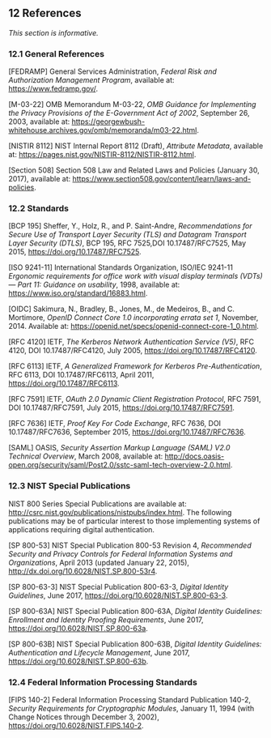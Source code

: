 <div class="breaker"></div>
<a name="references"></a>

## 12 References

*This section is informative.*

### 12.1 General References
<a name="FEDRAMP"></a>[FEDRAMP] General Services Administration, *Federal Risk and Authorization Management Program*, available at: <https://www.fedramp.gov/>.

<a name="M-03-22"></a>[M-03-22] OMB Memorandum M-03-22, *OMB Guidance for Implementing the Privacy Provisions of the E-Government Act of 2002*, September 26, 2003, available at: <https://georgewbush-whitehouse.archives.gov/omb/memoranda/m03-22.html>.

<a name="nistir8112"></a>[NISTIR 8112] NIST Internal Report 8112 (Draft), *Attribute Metadata*, available at: <https://pages.nist.gov/NISTIR-8112/NISTIR-8112.html>.

<a name="Section508"></a>[Section 508] Section 508 Law and Related Laws and Policies (January 30, 2017), available at: <https://www.section508.gov/content/learn/laws-and-policies>.

### 12.2 Standards
<a name="bcp195"></a>[BCP 195] Sheffer, Y., Holz, R., and P. Saint-Andre, *Recommendations for Secure Use of Transport Layer Security (TLS) and Datagram Transport Layer Security (DTLS)*, BCP 195, RFC 7525,DOI 10.17487/RFC7525, May 2015, <https://doi.org/10.17487/RFC7525>.

<a name="ISO9241"></a>[ISO 9241-11] International Standards Organization, ISO/IEC 9241-11 *Ergonomic requirements for office work with visual display terminals (VDTs) — Part 11: Guidance on usability*, 1998, available at: <https://www.iso.org/standard/16883.html>.

<a name="OIDC"></a>[OIDC] Sakimura, N., Bradley, B., Jones, M., de Medeiros, B., and C. Mortimore, *OpenID Connect Core 1.0 incorporating errata set 1*, November, 2014. Available at: <https://openid.net/specs/openid-connect-core-1_0.html>.

<a name="RFC4120"></a>[RFC 4120] IETF, *The Kerberos Network Authentication Service (V5)*, RFC 4120, DOI 10.17487/RFC4120, July 2005, <https://doi.org/10.17487/RFC4120>.

<a name="RFC6113"></a>[RFC 6113] IETF, *A Generalized Framework for Kerberos Pre-Authentication*, RFC 6113, DOI 10.17487/RFC6113, April 2011, <https://doi.org/10.17487/RFC6113>.

<a name="RFC7591"></a>[RFC 7591] IETF, *OAuth 2.0 Dynamic Client Registration Protocol*, RFC 7591, DOI 10.17487/RFC7591, July 2015, <https://doi.org/10.17487/RFC7591>.

<a name="RFC7636"></a>[RFC 7636] IETF, *Proof Key For Code Exchange*, RFC 7636, DOI 10.17487/RFC7636, September 2015, <https://doi.org/10.17487/RFC7636>.

<a name="SAML"></a>[SAML] OASIS, *Security Assertion Markup Language (SAML) V2.0 Technical Overview*, March 2008, available at: <http://docs.oasis-open.org/security/saml/Post2.0/sstc-saml-tech-overview-2.0.html>.

### 12.3 NIST Special Publications
NIST 800 Series Special Publications are available at: <http://csrc.nist.gov/publications/nistpubs/index.html>. The following publications may be of particular interest to those implementing systems of applications requiring digital authentication.

<a name="SP800-53"></a>[SP 800-53] NIST Special Publication 800-53 Revision 4, *Recommended Security and Privacy Controls for Federal Information Systems and Organizations*, April 2013 (updated January 22, 2015), <http://dx.doi.org/10.6028/NIST.SP.800-53r4>.

<a name="SP800-63-3"></a>[SP 800-63-3] NIST Special Publication 800-63-3, *Digital Identity Guidelines*, June 2017, <https://doi.org/10.6028/NIST.SP.800-63-3>.

<a name="SP800-63A"></a>[SP 800-63A] NIST Special Publication 800-63A, *Digital Identity Guidelines: Enrollment and Identity Proofing Requirements*, June 2017, <https://doi.org/10.6028/NIST.SP.800-63a>.

<a name="SP800-63B"></a>[SP 800-63B] NIST Special Publication 800-63B, *Digital Identity Guidelines: Authentication and Lifecycle Management*, June 2017, <https://doi.org/10.6028/NIST.SP.800-63b>.

### 12.4 Federal Information Processing Standards

<a name="FIPS140-2"></a>[FIPS 140-2] Federal Information Processing Standard Publication 140-2, *Security Requirements for Cryptographic Modules*, January 11, 1994 (with Change Notices through December 3, 2002), <https://doi.org/10.6028/NIST.FIPS.140-2>.